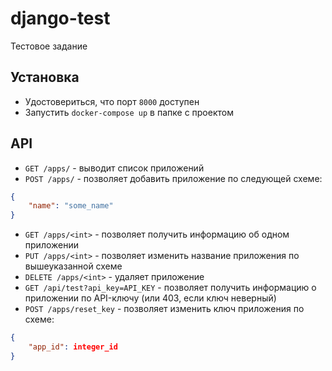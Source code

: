 # django-test

Тестовое задание  

## Установка  
- Удостовериться, что порт `8000` доступен
- Запустить `docker-compose up` в папке с проектом  

## API
- `GET /apps/` - выводит список приложений
- `POST /apps/` - позволяет добавить приложение по следующей схеме:
```json
{
    "name": "some_name"
}
```
- `GET /apps/<int>` - позволяет получить информацию об одном приложении
- `PUT /apps/<int>` - позволяет изменить название приложения по вышеуказанной схеме
- `DELETE /apps/<int>` - удаляет приложение
- `GET /api/test?api_key=API_KEY` - позволяет получить информацию о приложении по API-ключу (или 403, если ключ неверный)
- `POST /apps/reset_key` - позволяет изменить ключ приложения по схеме:
```json
{
    "app_id": integer_id
}
```